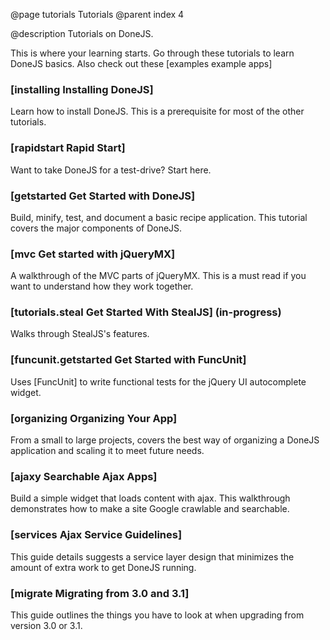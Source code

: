@page tutorials Tutorials
@parent index 4

@description Tutorials on DoneJS.

This is where your learning starts. Go through these tutorials to learn DoneJS basics. Also check out these [examples example apps]

### [installing Installing DoneJS]

Learn how to install DoneJS.  This is a prerequisite 
for most of the other tutorials.

### [rapidstart Rapid Start]

Want to take DoneJS for a test-drive?  Start here.

### [getstarted Get Started with DoneJS]

Build, minify, test, and document a basic recipe application.  This tutorial
covers the major components of DoneJS.

### [mvc Get started with jQueryMX]

A walkthrough of the MVC parts of jQueryMX.  This is a must read if you 
want to understand how they work together.

### [tutorials.steal Get Started With StealJS] (in-progress)

Walks through StealJS's features.

### [funcunit.getstarted Get Started with FuncUnit]

Uses [FuncUnit] to write functional tests for the jQuery UI 
autocomplete widget.

### [organizing Organizing Your App]

From a small to large projects, 
covers the best way of organizing a DoneJS application and
scaling it to meet future needs.

### [ajaxy Searchable Ajax Apps]

Build a simple widget 
that loads content with ajax.  This walkthrough demonstrates how to make
a site Google crawlable and searchable.

### [services Ajax Service Guidelines]

This guide details suggests a service layer design that minimizes the amount of extra work to get DoneJS running.

### [migrate Migrating from 3.0 and 3.1]

This guide outlines the things you have to look at when upgrading from version 3.0 or 3.1.